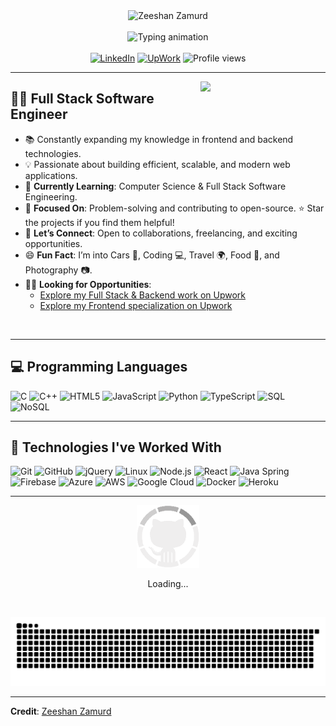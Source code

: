 <div align="center">
    <img src="https://avatars.githubusercontent.com/u/72025353?v=4" alt="Zeeshan Zamurd" height="200">
</div>

<br>

<div align="center">
    <img src="https://readme-typing-svg.herokuapp.com?color=%236FDA44&size=32&center=true&vCenter=true&width=600&height=50&lines=Hello+I'm+Zeeshan+Zamurd+%F0%9F%91%8B;Full+Stack+Developer;Frontend+Engineer;Backend+Engineer;Problem+Solver;Freelancer;Open-Source+Advocate" alt="Typing animation" />
</div>

<br>

<div align="center">
    <a href="https://www.linkedin.com/in/zeeshan-z-622718201/"><img src="https://img.shields.io/badge/Linkedin-0077b5?style=flat&logo=linkedin" alt="LinkedIn" /></a>
    <a href="https://www.upwork.com/freelancers/~01aba8081eb0b2fb25"><img src="https://img.shields.io/badge/Upwork-494949?style=flat&logo=upwork" alt="UpWork" /></a>
    <img src="https://komarev.com/ghpvc/?username=zeeshan-zamurd-codeineasyway&label=Profile%20views&color=0e75b6&style=flat" alt="Profile views" />
</div>

---

<img src="https://media.giphy.com/media/Ah3zHH7hvsSB2/giphy.gif" align="right" width="200" />

## 👨‍💻 Full Stack Software Engineer

- 📚 Constantly expanding my knowledge in frontend and backend technologies.
- 💡 Passionate about building efficient, scalable, and modern web applications.
- 🌱 **Currently Learning**: Computer Science & Full Stack Software Engineering.
- 🎯 **Focused On**: Problem-solving and contributing to open-source. ⭐️ Star the projects if you find them helpful!
- 💬 **Let’s Connect**: Open to collaborations, freelancing, and exciting opportunities.
- 😄 **Fun Fact**: I’m into Cars 🚗, Coding 💻, Travel 🌍, Food 🍱, and Photography 📷.
- 👨‍💻 **Looking for Opportunities**:  
  - [Explore my Full Stack & Backend work on Upwork](https://www.upwork.com/freelancers/~01aba8081eb0b2fb25)  
  - [Explore my Frontend specialization on Upwork](https://www.upwork.com/freelancers/~01aba8081eb0b2fb25)

<br clear="both">

---

## 💻 Programming Languages

![C](https://img.shields.io/badge/-C-000000?style=flat&logo=c)
![C++](https://img.shields.io/badge/-C++-000000?style=flat&logo=c%2B%2B)
![HTML5](https://img.shields.io/badge/-HTML5-000000?style=flat&logo=html5)
![JavaScript](https://img.shields.io/badge/-JavaScript-000000?style=flat&logo=javascript)
![Python](https://img.shields.io/badge/-Python-000000?style=flat&logo=python)
![TypeScript](https://img.shields.io/badge/-TypeScript-000000?style=flat&logo=typescript)
![SQL](https://img.shields.io/badge/-SQL-000000?style=flat&logo=postgresql)
![NoSQL](https://img.shields.io/badge/-MongoDB-000000?style=flat&logo=mongodb)

---

## 🚀 Technologies I've Worked With

![Git](https://img.shields.io/badge/-Git-222222?style=flat&logo=git&logoColor=F05032)
![GitHub](https://img.shields.io/badge/-GitHub-222222?style=flat&logo=github&logoColor=181717)
![jQuery](https://img.shields.io/badge/-jQuery-222222?style=flat&logo=jQuery&logoColor=0769AD)
![Linux](https://img.shields.io/badge/-Linux-222222?style=flat&logo=linux&logoColor=FCC624)
![Node.js](https://img.shields.io/badge/-Node.js-222222?style=flat&logo=node.js&logoColor=339933)
![React](https://img.shields.io/badge/-React-222222?style=flat&logo=React&logoColor=61DAFB)
![Java Spring](https://img.shields.io/badge/-Spring-222222?style=flat&logo=spring&logoColor=6DB33F)
![Firebase](https://img.shields.io/badge/Firebase-222222?style=flat-square&logo=firebase)
![Azure](https://img.shields.io/badge/Microsoft%20Azure-222222?style=flat-square&logo=microsoft-azure)
![AWS](https://img.shields.io/badge/-Amazon%20Web%20Services-222222?style=flat-square&logo=Amazon-Web-Services)
![Google Cloud](https://img.shields.io/badge/Google%20Cloud-black?style=flat-square&logo=google-cloud)
![Docker](https://img.shields.io/badge/-Docker-black?style=flat-square&logo=docker)
![Heroku](https://img.shields.io/badge/-Heroku-222222?style=flat-square&logo=heroku)

---

<div align="center">
    <img src="https://raw.githubusercontent.com/AhmedFathyDev/AhmedFathyDev/main/GitHub.gif" alt="GitHub Activity" height="100">
    <p>Loading...</p>
</div>

<br>

<p align="center">
    <img src="https://github.com/7oSkaaa/7oSkaaa/blob/output/github-contribution-grid-snake.svg?" alt="Snake animation"/>
</p>

---

**Credit**: [Zeeshan Zamurd](https://github.com/ZeeshanZamurd)
